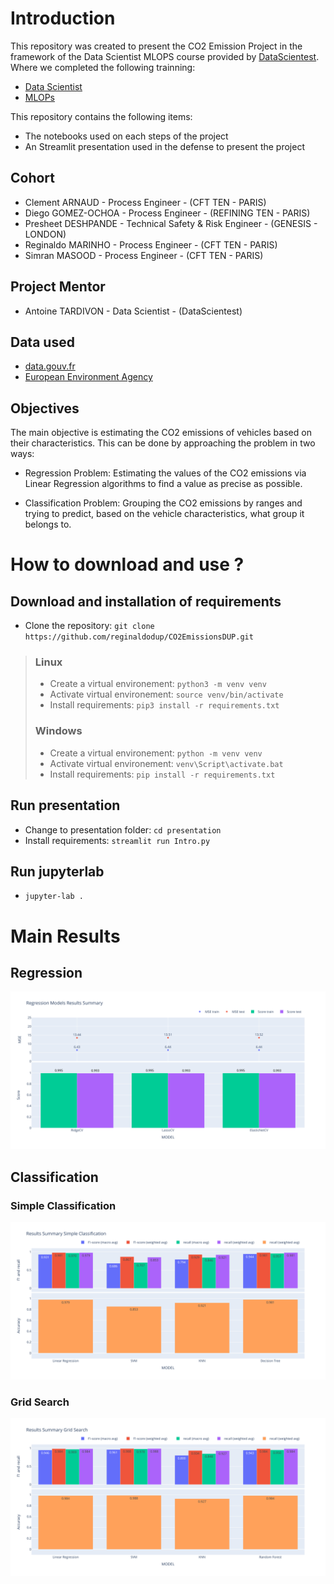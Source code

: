 # Introduction

This repository was created to present the CO2 Emission Project in the framework of the Data Scientist MLOPS course provided by [DataScientest](https://datascientest.com/en/). Where we completed the following trainning: 

- [Data Scientist](https://datascientest.com/en/data-scientist-course)
- [MLOPs](https://datascientest.com/en/ml-ops-course)

This repository contains the following items:

- The notebooks used on each steps of the project
- An Streamlit presentation used in the defense to present the project

## Cohort

- Clement ARNAUD - Process Engineer - (CFT TEN - PARIS)
- Diego GOMEZ-OCHOA - Process Engineer - (REFINING TEN - PARIS)
- Presheet DESHPANDE - Technical Safety & Risk Engineer - (GENESIS - LONDON)
- Reginaldo MARINHO - Process Engineer - (CFT TEN - PARIS)
- Simran MASOOD - Process Engineer - (CFT TEN - PARIS)

## Project Mentor

- Antoine TARDIVON - Data Scientist - (DataScientest)

## Data used

- [data.gouv.fr](https://www.data.gouv.fr/fr/datasets/emissions-de-co2-et-de-polluants-des-vehicules-commercialises-en-france)
- [European Environment Agency](https://www.eea.europa.eu/en/datahub/datahubitem-view/fa8b1229-3db6-495d-b18e-9c9b3267c02b)

## Objectives

The main objective is estimating the CO2 emissions of vehicles based on their characteristics. This can be done by
approaching the problem in two ways:

- Regression Problem: Estimating the values of the CO2 emissions via Linear Regression algorithms to find a value
as precise as possible.

- Classification Problem: Grouping the CO2 emissions by ranges and trying to predict, based on the vehicle
characteristics, what group it belongs to.

# How to download and use ?

## Download and installation of requirements

* Clone the repository: ```git clone https://github.com/reginaldodup/CO2EmissionsDUP.git```

> ### Linux
>
> * Create a virtual environement: ```python3 -m venv venv```
> * Activate virtual environement: ```source venv/bin/activate```
> * Install requirements: ```pip3 install -r requirements.txt```
> 
> ### Windows
> 
> * Create a virtual environement: ```python -m venv venv```
> * Activate virtual environement: ```venv\Script\activate.bat```
> * Install requirements: ```pip install -r requirements.txt```

## Run presentation

* Change to presentation folder: ```cd presentation```
* Install requirements: ```streamlit run Intro.py```

## Run jupyterlab

* ```jupyter-lab .```

# Main Results

## Regression

![image](https://github.com/reginaldodup/CO2EmissionsDUP/blob/main/1_notebooks/_Step3_Modelling/imgs/0-Regression%20Models%20Results%20Summary.svg)

## Classification

### Simple Classification

![image](https://github.com/reginaldodup/CO2EmissionsDUP/blob/main/1_notebooks/_Step3_Modelling/imgs/1-Results%20Summary%20Simple%20Classification.svg)

### Grid Search

![image](https://github.com/reginaldodup/CO2EmissionsDUP/blob/main/1_notebooks/_Step3_Modelling/imgs/1-Results%20Summary%20Grid%20Search.svg)
